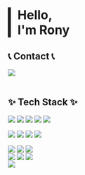# ▎Hello,<br>▎I'm Rony

## 📞 Contact 📞
<div style="display:flex; flex-direction:row;">
    <a href="hpjoo718@gmail.com">
        <img src="https://img.shields.io/badge/Gmail-EA4335?style=for-the-badge&logo=Gmail&logoColor=white"> 
    </a>
</div>

<br>

## ✨ Tech Stack ✨
<div style="display:flex; flex-direction:row;">
  <img src="https://img.shields.io/badge/C-00599C?style=for-the-badge&logo=c&logoColor=white" />&nbsp
  <img src="https://img.shields.io/badge/Java-ED8B00?style=for-the-badge&logo=openjdk&logoColor=white" />&nbsp
  <img src="https://img.shields.io/badge/python-3670A0?style=for-the-badge&logo=python&logoColor=ffdd54" />&nbsp
  <img src="https://img.shields.io/badge/TypeScript-007ACC?style=for-the-badge&logo=typescript&logoColor=white" />&nbsp
  <img src="https://img.shields.io/badge/Shell_Script-121011?style=for-the-badge&logo=gnu-bash&logoColor=white" />&nbsp
</div>

<br>

<div style="display:flex; flex-direction:row;">
  <img src="https://img.shields.io/badge/MySQL-00000F?style=for-the-badge&logo=mysql&logoColor=white" />&nbsp
  <img src="https://img.shields.io/badge/PostgreSQL-316192?style=for-the-badge&logo=postgresql&logoColor=white" />&nbsp
  <img src="https://img.shields.io/badge/MongoDB-4EA94B?style=for-the-badge&logo=mongodb&logoColor=white" />&nbsp
  <img src="https://img.shields.io/badge/SQLite-07405E?style=for-the-badge&logo=sqlite&logoColor=white" />&nbsp
</div>

<br>

<div style="display:flex; flex-direction:row;">
  <img src="https://img.shields.io/badge/docker-%230db7ed.svg?style=for-the-badge&logo=docker&logoColor=white" />&nbsp
  <img src="https://img.shields.io/badge/kubernetes-%23326ce5.svg?style=for-the-badge&logo=kubernetes&logoColor=white" />&nbsp
  <img src="https://img.shields.io/badge/Prometheus-E6522C?style=for-the-badge&logo=Prometheus&logoColor=white" />&nbsp
</div>

<div style="display:flex; flex-direction:row;">
  <img src="https://img.shields.io/badge/terraform-%235835CC.svg?style=for-the-badge&logo=terraform&logoColor=white" />&nbsp
  <img src="https://img.shields.io/badge/ansible-%231A1918.svg?style=for-the-badge&logo=ansible&logoColor=white" />&nbsp
  <img src="https://img.shields.io/badge/Jenkins-D24939?style=for-the-badge&logo=Jenkins&logoColor=white" />&nbsp
</div>

<div style="display:flex; flex-direction:row;">
  <img src="https://img.shields.io/badge/Amazon_AWS-FF9900?style=for-the-badge&logo=amazonaws&logoColor=white" />&nbsp
</div>
